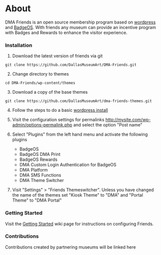 About
===========

DMA Friends is an open source membership program based on [wordpress](http://wordpress.org) and 
[BadgeOS](http://badgeos.org/).  With friends any museum can provide an incentive program with
Badges and Rewards to enhance the visitor experience.

### Installation

1. Download the latest version of friends via git
```
git clone https://github.com/DallasMuseumArt/DMA-Friends.git
```

2. Change directory to themes
```
cd DMA-Friends/wp-content/themes
```

3. Download a copy of the base themes
```
git clone https://github.com/DallasMuseumArt/dma-friends-themes.git
```

4. Follow the steps to do a basic [wordpress install](http://codex.wordpress.org/Installing_WordPress)

5. Visit the configuration settings for permalinks http://mysite.com/wp-admin/options-permalink.php and select the option "Post name"

6. Select "Plugins" from the left hand menu and activate the following plugins
    * BadgeOS
    * BadgeOS DMA Print
    * BadgeOS Rewards
    * DMA Custom Login Authentication for BadgeOS
    * DMA Platform
    * DMA SMS Functions
    * DMA Theme Switcher

7. Visit "Settings" > "Friends Themeswitcher".  Unless you have changed the name of the themes set "Kiosk Theme" to "DMA" and "Portal Theme" to "DMA Portal"

### Getting Started

Visit the [Getting Started](https://github.com/DallasMuseumArt/DMA-Friends/wiki/Getting-Started) wiki page for instructions on configuring Friends.

### Contributions

Contributions created by partnering museums will be linked here
